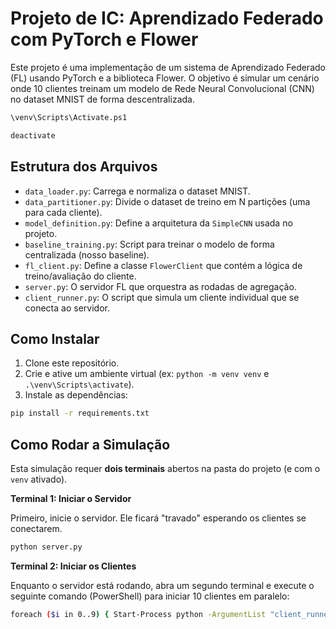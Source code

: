 # Projeto de IC: Aprendizado Federado com PyTorch e Flower

Este projeto é uma implementação de um sistema de Aprendizado Federado (FL) usando PyTorch e a biblioteca Flower. O objetivo é simular um cenário onde 10 clientes treinam um modelo de Rede Neural Convolucional (CNN) no dataset MNIST de forma descentralizada.

```bash
\venv\Scripts\Activate.ps1
```

```bash
deactivate
```

## Estrutura dos Arquivos

* `data_loader.py`: Carrega e normaliza o dataset MNIST.
* `data_partitioner.py`: Divide o dataset de treino em N partições (uma para cada cliente).
* `model_definition.py`: Define a arquitetura da `SimpleCNN` usada no projeto.
* `baseline_training.py`: Script para treinar o modelo de forma centralizada (nosso baseline).
* `fl_client.py`: Define a classe `FlowerClient` que contém a lógica de treino/avaliação do cliente.
* `server.py`: O servidor FL que orquestra as rodadas de agregação.
* `client_runner.py`: O script que simula um cliente individual que se conecta ao servidor.

## Como Instalar

1.  Clone este repositório.
2.  Crie e ative um ambiente virtual (ex: `python -m venv venv` e `.\venv\Scripts\activate`).
3.  Instale as dependências:
```bash
pip install -r requirements.txt
```

## Como Rodar a Simulação

Esta simulação requer **dois terminais** abertos na pasta do projeto (e com o `venv` ativado).

**Terminal 1: Iniciar o Servidor**

Primeiro, inicie o servidor. Ele ficará "travado" esperando os clientes se conectarem.

```bash
python server.py
```

**Terminal 2: Iniciar os Clientes**

Enquanto o servidor está rodando, abra um segundo terminal e execute o seguinte comando (PowerShell) para iniciar 10 clientes em paralelo:

```bash
foreach ($i in 0..9) { Start-Process python -ArgumentList "client_runner.py $i" }
```